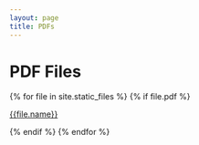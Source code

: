```yaml
---
layout: page
title: PDFs
---
```


# PDF Files

{% for file in site.static_files %}
   {% if file.pdf %}
<p><a href="{{site.baseurl}}/{{ post.url }}">{{file.name}}</a></p>
   {% endif %}
{% endfor %}   
